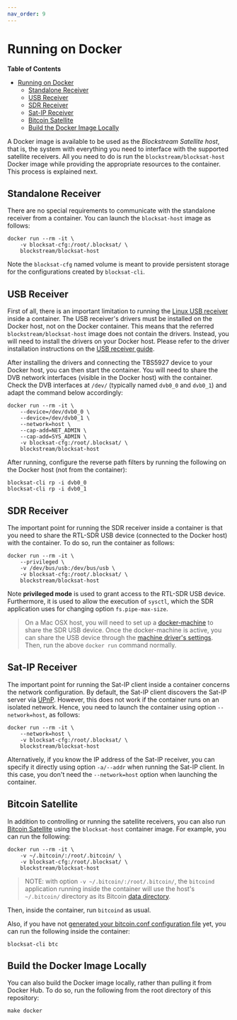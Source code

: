 ```yaml
---
nav_order: 9
---
```


# Running on Docker

<!-- markdown-toc start - Don't edit this section. Run M-x markdown-toc-refresh-toc -->
**Table of Contents**

- [Running on Docker](#running-on-docker)
    - [Standalone Receiver](#standalone-receiver)
    - [USB Receiver](#usb-receiver)
    - [SDR Receiver](#sdr-receiver)
    - [Sat-IP Receiver](#sat-ip-receiver)
    - [Bitcoin Satellite](#bitcoin-satellite)
    - [Build the Docker Image Locally](#build-the-docker-image-locally)

<!-- markdown-toc end -->


A Docker image is available to be used as the *Blockstream Satellite host*, that
is, the system with everything you need to interface with the supported
satellite receivers. All you need to do is run the `blockstream/blocksat-host`
Docker image while providing the appropriate resources to the container. This
process is explained next.

## Standalone Receiver

There are no special requirements to communicate with the standalone receiver
from a container. You can launch the `blocksat-host` image as follows:

```
docker run --rm -it \
    -v blocksat-cfg:/root/.blocksat/ \
    blockstream/blocksat-host
```

Note the `blocksat-cfg` named volume is meant to provide persistent storage for
the configurations created by `blocksat-cli`.

## USB Receiver

First of all, there is an important limitation to running the [Linux USB
receiver](tbs.md) inside a container. The USB receiver's drivers must be
installed on the Docker host, not on the Docker container. This means that the
referred `blockstream/blocksat-host` image does not contain the
drivers. Instead, you will need to install the drivers on your Docker
host. Please refer to the driver installation instructions on the [USB receiver
guide](tbs.md#tbs-5927-drivers).

After installing the drivers and connecting the TBS5927 device to your Docker
host, you can then start the container. You will need to share the DVB network
interfaces (visible in the Docker host) with the container. Check the DVB
interfaces at `/dev/` (typically named `dvb0_0` and `dvb0_1`) and adapt the
command below accordingly:

```
docker run --rm -it \
    --device=/dev/dvb0_0 \
    --device=/dev/dvb0_1 \
    --network=host \
    --cap-add=NET_ADMIN \
    --cap-add=SYS_ADMIN \
    -v blocksat-cfg:/root/.blocksat/ \
    blockstream/blocksat-host
```

After running, configure the reverse path filters by running the following on
the Docker host (not from the container):

```
blocksat-cli rp -i dvb0_0
blocksat-cli rp -i dvb0_1
```

## SDR Receiver

The important point for running the SDR receiver inside a container is that you
need to share the RTL-SDR USB device (connected to the Docker host) with the
container. To do so, run the container as follows:

```
docker run --rm -it \
    --privileged \
    -v /dev/bus/usb:/dev/bus/usb \
    -v blocksat-cfg:/root/.blocksat/ \
    blockstream/blocksat-host
```

Note **privileged mode** is used to grant access to the RTL-SDR USB
device. Furthermore, it is used to allow the execution of `sysctl`, which the
SDR application uses for changing option `fs.pipe-max-size`.

> On a Mac OSX host, you will need to set up a
> [docker-machine](https://docs.docker.com/machine/) to share the SDR USB
> device. Once the docker-machine is active, you can share the USB device
> through the [machine driver's
> settings](https://docs.docker.com/machine/drivers/). Then, run the above
> `docker run` command normally.

## Sat-IP Receiver

The important point for running the Sat-IP client inside a container concerns
the network configuration. By default, the Sat-IP client discovers the Sat-IP
server via
[UPnP](https://en.wikipedia.org/wiki/Universal_Plug_and_Play). However, this
does not work if the container runs on an isolated network. Hence, you need to
launch the container using option `--network=host`, as follows:

```
docker run --rm -it \
    --network=host \
    -v blocksat-cfg:/root/.blocksat/ \
    blockstream/blocksat-host
```

Alternatively, if you know the IP address of the Sat-IP receiver, you can
specify it directly using option `-a/--addr` when running the Sat-IP client. In
this case, you don't need the `--network=host` option when launching the
container.

## Bitcoin Satellite

In addition to controlling or running the satellite receivers, you can also run
[Bitcoin Satellite](bitcoin.md) using the `blocksat-host` container image. For
example, you can run the following:

```
docker run --rm -it \
    -v ~/.bitcoin/:/root/.bitcoin/ \
    -v blocksat-cfg:/root/.blocksat/ \
    blockstream/blocksat-host
```

> NOTE: with option `-v ~/.bitcoin/:/root/.bitcoin/`, the `bitcoind` application
> running inside the container will use the host's `~/.bitcoin/` directory as
> its Bitcoin [data directory](https://en.bitcoin.it/wiki/Data_directory).

Then, inside the container, run `bitcoind` as usual.

Also, if you have not [generated your bitcoin.conf configuration
file](bitcoin.md#configuration) yet, you can run the following inside the
container:

```
blocksat-cli btc
```

## Build the Docker Image Locally

You can also build the Docker image locally, rather than pulling it from Docker
Hub. To do so, run the following from the root directory of this repository:

```
make docker
```
